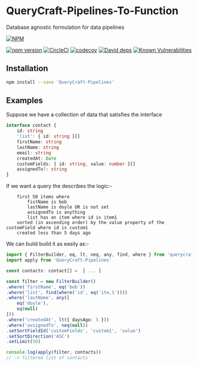 # QueryCraft-Pipelines-To-Function
Database agnostic formulation for data pipelines

[![NPM](https://nodei.co/npm/QueryCraft-Pipelines.png)](https://npmjs.org/package/QueryCraft-Pipelines)

[![npm version](https://badge.fury.io/js/QueryCraft-Pipelines.svg)](https://badge.fury.io/js/QueryCraft-Pipelines)
[![CircleCI](https://circleci.com/gh/BeameryHQ/QueryCraft-Pipelines.svg?style=shield)](https://circleci.com/gh/BeameryHQ/QueryCraft-Pipelines)
[![codecov](https://codecov.io/gh/BeameryHQ/QueryCraft-Pipelines/branch/master/graph/badge.svg)](https://codecov.io/gh/BeameryHQ/QueryCraft-Pipelines)
[![David deps](https://david-dm.org/BeameryHQ/QueryCraft-Pipelines.svg)](https://david-dm.org/BeameryHQ/QueryCraft-Pipelines)
[![Known Vulnerabilities](https://snyk.io/test/github/beameryhq/QueryCraft-Pipelines/badge.svg)](https://snyk.io/test/github/beameryhq/QueryCraft-Pipelines)

## Installation

```sh
npm install --save 'QueryCraft-Pipelines'
```

## Examples

Suppose we have a collection of data that satisfies the interface

```ts
interface contact {
    id: string
    'list': { id: string }[]
    firstName: string
    lastName: string
    email: string
    createdAt: Date
    customFields: { id: string, value: number }[]
    assignedTo?: string
}
```

If we want a query the describes the logic:-
```
    first 50 items where
        fistName is bob
        lastName is doyle OR is not set
        assignedTo is anything
        list has an item where id is item1
    sorted (in ascending order) by the value property of the customField where id is custom1
    created less than 5 days ago
```

We can build build it as easily as:-

```ts
import { FilterBuilder, eq, lt, neq, any, find, where } from 'querycraft'
import apply from 'QueryCraft-Pipelines'

const contacts: contact[] =  [ ... ]

const filter = new FilterBuilder()
.where('firstName', eq('bob'))
.where('list', find(where('id', eq('ite,1'))))
.where('lastName', any([
    eq('doyle'),
    eq(null)
]))
.where('createdAt', lt({ daysAgo: 5 }))
.where('assignedTo', neq(null))
.setSortFieldId('customFields', 'custom1', 'value')
.setSortDirection('ASC')
.setLimit(50)

console.log(apply(filter, contacts))
// -> filtered list of contacts

```
